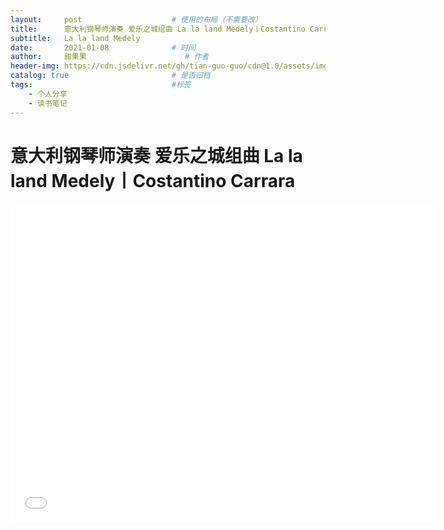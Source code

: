 ```yaml
---
layout:     post                    # 使用的布局（不需要改）
title:      意大利钢琴师演奏 爱乐之城组曲 La la land Medely丨Costantino Carrara   # 标题 
subtitle:   La la land Medely
date:       2021-01-08              # 时间
author:     甜果果                      # 作者
header-img: https://cdn.jsdelivr.net/gh/tian-guo-guo/cdn@1.0/assets/img/post-bg-swift2.jpg    #这篇文章标题背景图片
catalog: true                       # 是否归档
tags:                               #标签
    - 个人分享
    - 读书笔记
---
```


# 意大利钢琴师演奏 爱乐之城组曲 La la land Medely丨Costantino Carrara

<iframe width="680" height="510"  src="//player.bilibili.com/player.html?aid=498114546&bvid=BV1WK411W77t&cid=187574755&page=1" scrolling="no" border="0" frameborder="no" framespacing="0" allowfullscreen="true"> </iframe>







